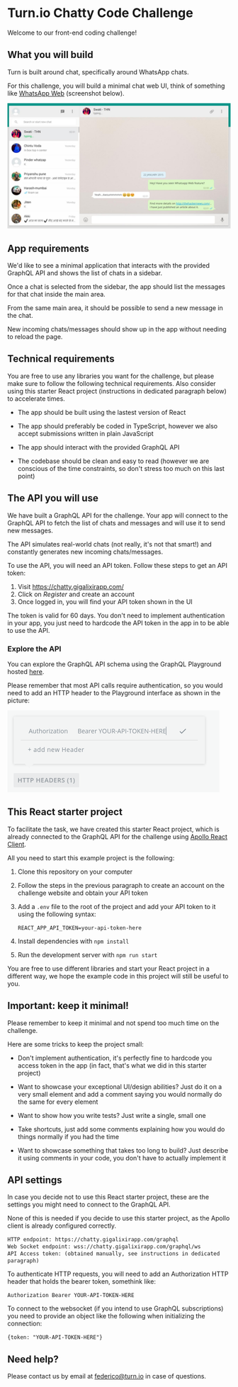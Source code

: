 # Turn.io Chatty Code Challenge

Welcome to our front-end coding challenge!

## What you will build

Turn is built around chat, specifically around WhatsApp chats.

For this challenge, you will build a minimal chat web UI, think of something like [WhatsApp Web](https://web.whatsapp.com) (screenshot below).

![A screenshot of the WhatsApp web interface](wa-web-example.jpg)

## App requirements

We'd like to see a minimal application that interacts with the provided GraphQL API and shows the list of chats in a sidebar.

Once a chat is selected from the sidebar, the app should list the messages for that chat inside the main area.

From the same main area, it should be possible to send a new message in the chat.

New incoming chats/messages should show up in the app without needing to reload the page.

## Technical requirements

You are free to use any libraries you want for the challenge, but please make sure to follow the following technical requirements. Also consider using this starter React project (instructions in dedicated paragraph below) to accelerate times.

- The app should be built using the lastest version of React

- The app should preferably be coded in TypeScript, however we also accept submissions written in plain JavaScript

- The app should interact with the provided GraphQL API

- The codebase should be clean and easy to read (however we are conscious of the time constraints, so don't stress too much on this last point)

## The API you will use

We have built a GraphQL API for the challenge. Your app will connect to the GraphQL API to fetch the list of chats and messages and will use it to send new messages.

The API simulates real-world chats (not really, it's not that smart!) and constantly generates new incoming chats/messages.

To use the API, you will need an API token. Follow these steps to get an API token:

1. Visit https://chatty.gigalixirapp.com/
2. Click on _Register_ and create an account
3. Once logged in, you will find your API token shown in the UI

The token is valid for 60 days. You don't need to implement authentication in your app, you just need to hardcode the API token in the app in to be able to use the API.

### Explore the API

You can explore the GraphQL API schema using the GraphQL Playground hosted [here](https://chatty.gigalixirapp.com/graphql/graphiql).

Please remember that most API calls require authentication, so you would need to add an HTTP header to the Playground interface as shown in the picture:

![Setting Authentication header in graphiQL](graphiql-header-example.png)

## This React starter project

To facilitate the task, we have created this starter React project, which is already connected to the GraphQL API for the challenge using [Apollo React Client](https://www.apollographql.com/docs/react).

All you need to start this example project is the following:

1. Clone this repository on your computer

1. Follow the steps in the previous paragraph to create an account on the challenge website and obtain your API token

1. Add a `.env` file to the root of the project and add your API token to it using the following syntax:

   ```
   REACT_APP_API_TOKEN=your-api-token-here
   ```

1. Install dependencies with `npm install`

1. Run the development server with `npm run start`

You are free to use different libraries and start your React project in a different way, we hope the example code in this project will still be useful to you.

## Important: keep it minimal!

Please remember to keep it minimal and not spend too much time on the challenge.

Here are some tricks to keep the project small:

- Don't implement authentication, it's perfectly fine to hardcode you access token in the app (in fact, that's what we did in this starter project)

- Want to showcase your exceptional UI/design abilities? Just do it on a very small element and add a comment saying you would normally do the same for every element

- Want to show how you write tests? Just write a single, small one

- Take shortcuts, just add some comments explaining how you would do things normally if you had the time

- Want to showcase something that takes too long to build? Just describe it using comments in your code, you don't have to actually implement it

## API settings

In case you decide not to use this React starter project, these are the settings you might need to connect to the GraphQL API.

None of this is needed if you decide to use this starter project, as the Apollo client is already configured correctly.

```
HTTP endpoint: https://chatty.gigalixirapp.com/graphql
Web Socket endpoint: wss://chatty.gigalixirapp.com/graphql/ws
API Access token: (obtained manually, see instructions in dedicated paragraph)
```

To authenticate HTTP requests, you will need to add an Authorization HTTP header that holds the bearer token, somethink like:

```
Authorization Bearer YOUR-API-TOKEN-HERE
```

To connect to the websocket (if you intend to use GraphQL subscriptions) you need to provide an object like the following when initializing the connection:

```
{token: "YOUR-API-TOKEN-HERE"}
```

## Need help?

Please contact us by email at federico@turn.io in case of questions.
